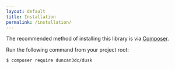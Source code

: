 ```yaml
---
layout: default
title: Installation
permalink: /installation/
---
```


The recommended method of installing this library is via [Composer](//getcomposer.org/).

Run the following command from your project root:

~~~
$ composer require duncan3dc/dusk
~~~
